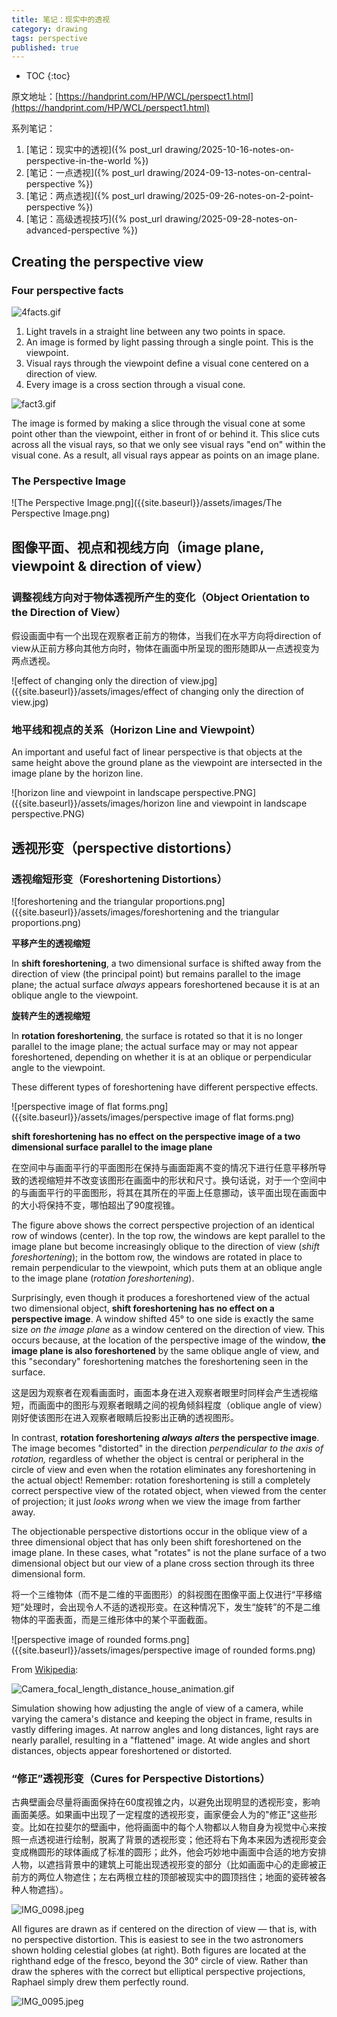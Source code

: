 ```yaml
---
title: 笔记：现实中的透视
category: drawing
tags: perspective
published: true
---
```

* TOC
{:toc}

原文地址：[https://handprint.com/HP/WCL/perspect1.html](https://handprint.com/HP/WCL/perspect1.html)

系列笔记：

1. [笔记：现实中的透视]({% post_url drawing/2025-10-16-notes-on-perspective-in-the-world %})
1. [笔记：一点透视]({% post_url drawing/2024-09-13-notes-on-central-perspective %})
1. [笔记：两点透视]({% post_url drawing/2025-09-26-notes-on-2-point-perspective %})
1. [笔记：高级透视技巧]({% post_url drawing/2025-09-28-notes-on-advanced-perspective %})

## Creating the perspective view

### Four perspective facts

![4facts.gif]({{site.baseurl}}/assets/images/4facts.gif)

1. Light travels in a straight line between any two points in space.
2. An image is formed by light passing through a single point. This is the viewpoint.
3. Visual rays through the viewpoint define a visual cone centered on a direction of view.
4. Every image is a cross section through a visual cone.

![fact3.gif]({{site.baseurl}}/assets/images/fact3.gif)

The image is formed by making a slice through the visual cone at some point other than the viewpoint, either in front of or behind it. This slice cuts across all the visual rays, so that we only see visual rays "end on" within the visual cone. As a result, all visual rays appear as points on an image plane.

### The Perspective Image

![The Perspective Image.png]({{site.baseurl}}/assets/images/The Perspective Image.png)

## 图像平面、视点和视线方向（image plane, viewpoint & direction of view）

### 调整视线方向对于物体透视所产生的变化（Object Orientation to the Direction of View）

假设画面中有一个出现在观察者正前方的物体，当我们在水平方向将direction of view从正前方移向其他方向时，物体在画面中所呈现的图形随即从一点透视变为两点透视。

![effect of changing only the direction of view.jpg]({{site.baseurl}}/assets/images/effect of changing only the direction of view.jpg)

### 地平线和视点的关系（Horizon Line and Viewpoint）

An important and useful fact of linear perspective is that objects at the same height above the ground plane as the viewpoint are intersected in the image plane by the horizon line.

![horizon line and viewpoint in landscape perspective.PNG]({{site.baseurl}}/assets/images/horizon line and viewpoint in landscape perspective.PNG)

## 透视形变（perspective distortions）

### 透视缩短形变（Foreshortening Distortions）

![foreshortening and the triangular proportions.png]({{site.baseurl}}/assets/images/foreshortening and the triangular proportions.png)

**平移产生的透视缩短**

In **shift foreshortening**, a two dimensional surface is shifted away from the direction of view (the principal point) but remains parallel to the image plane; the actual surface *always* appears foreshortened because it is at an oblique angle to the viewpoint.

**旋转产生的透视缩短**

In **rotation foreshortening**, the surface is rotated so that it is no longer parallel to the image plane; the actual surface may or may not appear foreshortened, depending on whether it is at an oblique or perpendicular angle to the viewpoint.

These different types of foreshortening have different perspective effects.

![perspective image of flat forms.png]({{site.baseurl}}/assets/images/perspective image of flat forms.png)

**shift foreshortening has no effect on the perspective image of a two dimensional surface parallel to the image plane**

在空间中与画面平行的平面图形在保持与画面距离不变的情况下进行任意平移所导致的透视缩短并不改变该图形在画面中的形状和尺寸。换句话说，对于一个空间中的与画面平行的平面图形，将其在其所在的平面上任意挪动，该平面出现在画面中的大小将保持不变，哪怕超出了90度视锥。

The figure above shows the correct perspective projection of an identical row of windows (center). In the top row, the windows are kept parallel to the image plane but become increasingly oblique to the direction of view (*shift foreshortening*); in the bottom row, the windows are rotated in place to remain perpendicular to the viewpoint, which puts them at an oblique angle to the image plane (*rotation foreshortening*).

Surprisingly, even though it produces a foreshortened view of the actual two dimensional object, **shift foreshortening has no effect on a perspective image**. A window shifted 45° to one side is exactly the same size *on the image plane* as a window centered on the direction of view. This occurs because, at the location of the perspective image of the window, **the image plane is also foreshortened** by the same oblique angle of view, and this "secondary" foreshortening matches the foreshortening seen in the surface.

这是因为观察者在观看画面时，画面本身在进入观察者眼里时同样会产生透视缩短，而画面中的图形与观察者眼睛之间的视角倾斜程度（oblique angle of view）刚好使该图形在进入观察者眼睛后投影出正确的透视图形。

In contrast, **rotation foreshortening *always alters* the perspective image**. The image becomes "distorted" in the direction *perpendicular to the axis of rotation,* regardless of whether the object is central or peripheral in the circle of view and even when the rotation eliminates any foreshortening in the actual object! Remember: rotation foreshortening is still a completely correct perspective view of the rotated object, when viewed from the center of projection; it just *looks wrong* when we view the image from farther away.

The objectionable perspective distortions occur in the oblique view of a three dimensional object that has only been shift foreshortened on the image plane. In these cases, what "rotates" is not the plane surface of a two dimensional object but our view of a plane cross section through its three dimensional form.

将一个三维物体（而不是二维的平面图形）的斜视图在图像平面上仅进行“平移缩短”处理时，会出现令人不适的透视形变。在这种情况下，发生“旋转”的不是二维物体的平面表面，而是三维形体中的某个平面截面。

![perspective image of rounded forms.png]({{site.baseurl}}/assets/images/perspective image of rounded forms.png)

From [Wikipedia](https://en.wikipedia.org/wiki/Perspective_distortion):

![Camera_focal_length_distance_house_animation.gif]({{site.baseurl}}/assets/images/Camera_focal_length_distance_house_animation.gif)

Simulation showing how adjusting the angle of view of a camera, while varying the camera's distance and keeping the object in frame, results in vastly differing images. At narrow angles and long distances, light rays are nearly parallel, resulting in a "flattened" image. At wide angles and short distances, objects appear foreshortened or distorted.

### “修正”透视形变（Cures for Perspective Distortions）

古典壁画会尽量将画面保持在60度视锥之内，以避免出现明显的透视形变，影响画面美感。如果画中出现了一定程度的透视形变，画家便会人为的"修正"这些形变。比如在拉斐尔的壁画中，他将画面中的每个人物都以人物自身为视觉中心来按照一点透视进行绘制，脱离了背景的透视形变；他还将右下角本来因为透视形变会变成椭圆形的球体画成了标准的圆形；此外，他会巧妙地中画面中合适的地方安排人物，以遮挡背景中的建筑上可能出现透视形变的部分（比如画面中心的走廊被正前方的两位人物遮住；左右两根立柱的顶部被现实中的圆顶挡住；地面的瓷砖被各种人物遮挡）。

![IMG_0098.jpeg]({{site.baseurl}}/assets/images/IMG_0098.jpeg)

All figures are drawn as if centered on the direction of view — that is, with no perspective distortion. This is easiest to see in the two astronomers shown holding celestial globes (at right). Both figures are located at the righthand edge of the fresco, beyond the 30° circle of view. Rather than draw the spheres with the correct but elliptical perspective projections, Raphael simply drew them perfectly round.

![IMG_0095.jpeg]({{site.baseurl}}/assets/images/IMG_0095.jpeg)
